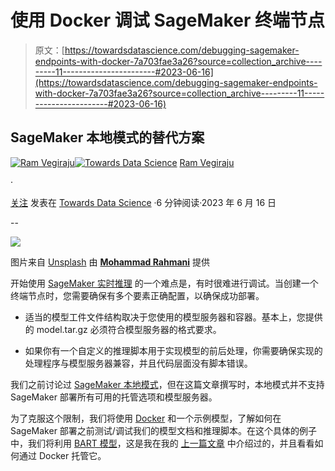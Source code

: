 # 使用 Docker 调试 SageMaker 终端节点

> 原文：[https://towardsdatascience.com/debugging-sagemaker-endpoints-with-docker-7a703fae3a26?source=collection_archive---------11-----------------------#2023-06-16](https://towardsdatascience.com/debugging-sagemaker-endpoints-with-docker-7a703fae3a26?source=collection_archive---------11-----------------------#2023-06-16)

## SageMaker 本地模式的替代方案

[](https://ram-vegiraju.medium.com/?source=post_page-----7a703fae3a26--------------------------------)[![Ram Vegiraju](../Images/07d9334e905f710d9f3c6187cf69a1a5.png)](https://ram-vegiraju.medium.com/?source=post_page-----7a703fae3a26--------------------------------)[](https://towardsdatascience.com/?source=post_page-----7a703fae3a26--------------------------------)[![Towards Data Science](../Images/a6ff2676ffcc0c7aad8aaf1d79379785.png)](https://towardsdatascience.com/?source=post_page-----7a703fae3a26--------------------------------) [Ram Vegiraju](https://ram-vegiraju.medium.com/?source=post_page-----7a703fae3a26--------------------------------)

·

[关注](https://medium.com/m/signin?actionUrl=https%3A%2F%2Fmedium.com%2F_%2Fsubscribe%2Fuser%2F6e49569edd2b&operation=register&redirect=https%3A%2F%2Ftowardsdatascience.com%2Fdebugging-sagemaker-endpoints-with-docker-7a703fae3a26&user=Ram+Vegiraju&userId=6e49569edd2b&source=post_page-6e49569edd2b----7a703fae3a26---------------------post_header-----------) 发表在 [Towards Data Science](https://towardsdatascience.com/?source=post_page-----7a703fae3a26--------------------------------) ·6 分钟阅读·2023 年 6 月 16 日

--

[](https://medium.com/m/signin?actionUrl=https%3A%2F%2Fmedium.com%2F_%2Fbookmark%2Fp%2F7a703fae3a26&operation=register&redirect=https%3A%2F%2Ftowardsdatascience.com%2Fdebugging-sagemaker-endpoints-with-docker-7a703fae3a26&source=-----7a703fae3a26---------------------bookmark_footer-----------)![](../Images/0b957e3ecdec75d862d1a637b72d9fe3.png)

图片来自 [Unsplash](https://unsplash.com/photos/1VW6HLOQE5A) 由 [**Mohammad Rahmani**](https://unsplash.com/@afgprogrammer) 提供

开始使用 [SageMaker 实时推理](https://docs.aws.amazon.com/sagemaker/latest/dg/realtime-endpoints.html) 的一个难点是，有时很难进行调试。当创建一个终端节点时，您需要确保有多个要素正确配置，以确保成功部署。

+   适当的模型工件文件结构取决于您使用的模型服务器和容器。基本上，您提供的 model.tar.gz 必须符合模型服务器的格式要求。

+   如果你有一个自定义的推理脚本用于实现模型的前后处理，你需要确保实现的处理程序与模型服务器兼容，并且代码层面没有脚本错误。

我们之前讨论过 [SageMaker 本地模式](/debugging-sagemaker-endpoints-quickly-with-local-mode-2975bd55f6f7)，但在这篇文章撰写时，本地模式并不支持 SageMaker 部署所有可用的托管选项和模型服务器。

为了克服这个限制，我们将使用 [Docker](https://www.docker.com/) 和一个示例模型，了解如何在 SageMaker 部署之前测试/调试我们的模型文档和推理脚本。在这个具体的例子中，我们将利用 [BART 模型](https://huggingface.co/facebook/bart-large)，这是我在我的 [上一篇文章](/deploying-llms-on-amazon-sagemaker-with-djl-serving-8220e3cfad0c) 中介绍过的，并且看看如何通过 Docker 托管它。

